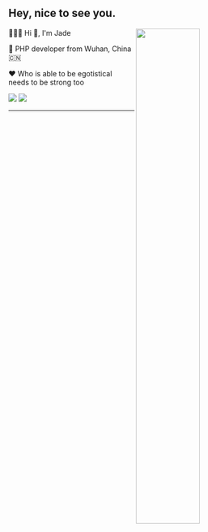 ##  Hey, nice to see you.
 
[<img align="right" width="50%" src="https://vercel.jader.me/api?username=JaderH&show_icons=true&hide=contribs,issues&bg_color=1a2a6c,b21f1f,fdbb2d&title_color=fff&text_color=fff">](https://github.com/JaderH)
[]()


👨🏻‍💻 Hi 👋, I'm Jade 

🏢 PHP developer from Wuhan, China 🇨🇳

♥️  Who is able to be egotistical needs to be strong too

[![](https://komarev.com/ghpvc/?username=JaderH&color=orange)](https://github.com/JaderH)
[![](https://img.shields.io/badge/Email-hmy940118@gmail.com-orange)](mailto:hmy940118@gmail.com)
  
---
